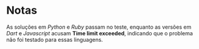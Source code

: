 # Notas

As soluções em *Python* e *Ruby* passam no teste, enquanto as versões em *Dart* e *Javascript* acusam **Time limit exceeded**, indicando que o problema não foi testado para essas linguagens.